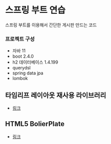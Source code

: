 # 스프링 부트 연습
스프링 부트를 이용해서 간단한 게시판 만드는 코드

### 프로젝트 구성
* 자바 11
* boot 2.4.0
* h2 데이터베이스 1.4.199
* querydsl
* spring data jpa
* lombok

## 타임리프 레이아웃 재사용 라이브러리
* [링크](https://ultraq.github.io/thymeleaf-layout-dialect/)

## HTML5 BolierPlate
* [링크](https://html5boilerplate.com)